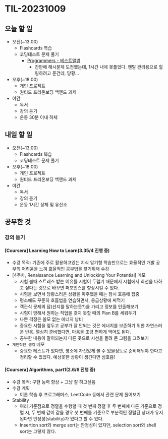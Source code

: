 # TIL-20231009

## 오늘 할 일

- 오전(~13:00)
  - Flashcards 복습
  - 코딩테스트 문제 풀기
    - [Programmers - 베스트앨범](https://school.programmers.co.kr/learn/courses/30/lessons/42579)
      - 간만에 해시문제 도전했는데, 1시간 내에 못풀었다. 멘탈 관리용으로 힐링하려고 푼건데, 당황...
- 오후(~18:00)
  - 개인 프로젝트
  - 원티드 프리온보딩 백엔드 과제
- 야간
  - 독서
  - 강의 듣기
  - 운동 30분 이내 하체

## 내일 할 일

- 오전(~13:00)
  - Flashcards 복습
  - 코딩테스트 문제 풀기
- 오후(~18:00)
  - 개인 프로젝트
  - 원티드 프리온보딩 백엔드 과제
- 야간
  - 독서
  - 강의 듣기
  - 운동 1시간 상체 및 유산소

## 공부한 것

### 강의 듣기

#### [Coursera] Learning How to Learn(3.35/4 진행 중)

- 수강 목적: 기존에 주로 활용하고있는 지식 암기형 학습만으로는 효율적인 개발 공부의 어려움을 느껴 효율적인 공부법을 찾기위해 수강
- [4주차, Renaissance Learning and Unlocking Your Potential] 메모
  - 시험 볼때 스트레스 받는 이유를 시험이 두렵기 때문에서 시험에서 최선을 다하고 싶다는 것으로 바꾸면 퍼포먼스를 향상시킬 수 있다.
  - 시험을 보면서 당황스러운 상황을 마주했을 때는 잠시 호흡에 집중
  - 평소에도 꾸준히 호흡법을 연습하면서, 응급상황에 써먹기
  - 객관식 문제의 답(선지를 말하는듯?)을 가리고 정보를 인출해보기
  - 시험이 망해서 원하는 직업을 갖지 못할 때의 Plan B를 세워두기
  - 나쁜 걱정은 쓸모 없는 에너지 낭비
  - 중요한 시험을 앞두고 공부가 잘 안되는 것은 에너지를 보존하기 위한 자연스러운 반응. 열심히 준비했다면, 마음을 조금 편하게 먹어도 된다.
  - 공부한 내용이 말이되는지 다른 곳으로 시선을 돌려 큰 그림을 그려보기
- `개인적인 생각` 메모
  - 중요한 테스트가 있다면, 평소에 자신있게 볼 수 있을정도로 준비해둬야 한다고 정리할 수 있겠다. 예상못한 상황이 생긴다면 심호흡!

#### [Coursera] Algorithms, part1(2.6/6 진행 중)

- 수강 목적: 구현 능력 향상 + 그냥 잘 하고싶음
- 수강 계획
  - 이론 학습 후 프로그래머스, LeetCode 등에서 관련 문제 풀어보기
- Stability
  - 여러 기준점으로 정렬을 수행할 때 첫 번째 정렬 후 두 번째에 다른 기준으로 정렬 시, 두 번째 값이 같을 경우 첫 번째를 기준으로 부분적인 정렬된 상태가 유지된다면 안정성(stability)가 있다고 할 수 있다.
  - Insertion sort와 merge sort는 안정성이 있지만, selection sort와 shell sort는 그렇지 않다.